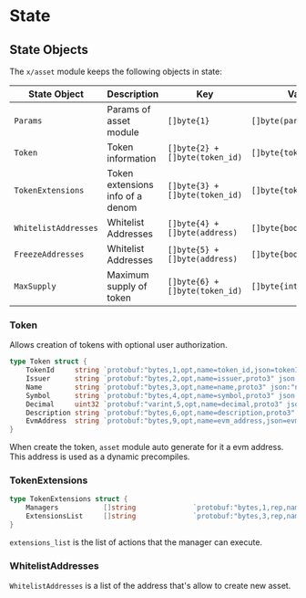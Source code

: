 <!--
order: 2
-->

# State

## State Objects

The `x/asset` module keeps the following objects in state:

| State Object         | Description                            | Key                                                       | Value                                 | Store |
|----------------------|----------------------------------------|-----------------------------------------------------------|---------------------------------------|-------|
| `Params`             | Params of asset module                 | `[]byte{1}`                                               | `[]byte(params)`                      | KV    |
| `Token`              | Token information                      | `[]byte{2} + []byte(token_id)`                            | `[]byte{token}`                       | KV    |
| `TokenExtensions`    | Token extensions info of a denom        | `[]byte{3} + []byte(token_id)`                            | `[]byte{token_manager}`               | KV    |
| `WhitelistAddresses` | Whitelist Addresses                    | `[]byte{4} + []byte(address)`                             | `[]byte{bool}`                        | KV    |
| `FreezeAddresses` | Whitelist Addresses                    | `[]byte{5} + []byte(address)`                             | `[]byte{bool}`                        | KV    |
| `MaxSupply` | Maximum supply of token	| `[]byte{6} + []byte(token_id)`                            | `[]byte{int64}`                       | KV    |

### Token

Allows creation of tokens with optional user authorization.  

```go
type Token struct {
	TokenId     string `protobuf:"bytes,1,opt,name=token_id,json=tokenId,proto3" json:"token_id,omitempty"`
	Issuer      string `protobuf:"bytes,2,opt,name=issuer,proto3" json:"issuer,omitempty"`
	Name        string `protobuf:"bytes,3,opt,name=name,proto3" json:"name,omitempty"`
	Symbol      string `protobuf:"bytes,4,opt,name=symbol,proto3" json:"symbol,omitempty"`
	Decimal     uint32 `protobuf:"varint,5,opt,name=decimal,proto3" json:"decimal,omitempty"`
	Description string `protobuf:"bytes,6,opt,name=description,proto3" json:"description,omitempty"`
	EvmAddress  string `protobuf:"bytes,9,opt,name=evm_address,json=evmAddress,proto3" json:"evm_address,omitempty"`
}
```

When create the token, `asset` module auto generate for it a evm address. This address is used as a dynamic precompiles.

### TokenExtensions

```go
type TokenExtensions struct {
	Managers           []string              `protobuf:"bytes,1,rep,name=managers,proto3" json:"managers,omitempty"`
	ExtensionsList     []string              `protobuf:"bytes,3,rep,name=extensions_list,json=extensionsList,proto3" json:"extensions_list,omitempty"`
}
```

`extensions_list` is the list of actions that the manager can execute.

### WhitelistAddresses

`WhitelistAddresses` is a list of the address that's allow to create new asset.

